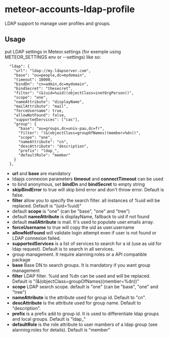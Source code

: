 meteor-accounts-ldap-profile
==================

LDAP support to manage user profiles and groups.

## Usage

put LDAP settings in Meteor.settings (for exemple using METEOR_SETTINGS env or --settings) like so:

```
  "ldap": {
    "url": "ldap://my.ldapserver.com",
    "base": "ou=people,dc=mydomain",
    "timeout": 10000,
    "bindDn": "cn=admin,dc=mydomain",
    "bindSecret": "thesecret",
    "filter": "(&(uid=%uid)(objectClass=inetOrgPerson))",
    "scope": "one",
    "nameAttribute": "displayName",
    "mailAttribute": "mail",
    "forceUsername": true,
    "allowNotFound": false,
    "supportedServices": ["cas"],
    "group": {
      "base": "ou=groups,dc=univ-pau,dc=fr",
      "filter": "(&(objectClass=groupOfNames)(member=%dn))",
      "scope": "one",
      "nameAttribute": "cn",
      "descAttribute": "description",
      "prefix": "ldap_",
      "defaultRole": "member"
    }
  },
```

* **url** and **base** are mandatory
* ldapjs connexion parameters **timeout** and **connectTimeout** can be used
* to bind anonymous, set **bindDn** and **bindSecret** to empty string
* **skipBindError** to true will skip bind error and don't throw error. Default is false.
* **filter** allow you to specify the search filter. all instances of %uid will be replaced. Default is "(uid=%uid)"
* default **scope** is "one" (can be "base", "one" and "tree")
* default **nameAttribute** is displayName, fallback to uid if not found
* default **mailAttribute** is mail. It's used to populate user.emails array.
* **forceUsername** to true will copy the uid as user.username
* **allowNotFound** will validate login attempt even if user is not found or LDAP connexion failed.
* **supportedServices** is a list of services to search for a id (use as uid for ldap request). Default is to search in all services.
* group management. It require alanning:roles or a API compatible package
 * **base** Base DN to search groups. It is mandatory if you want group management
 * **filter** LDAP filter. %uid and %dn can be used and will be replaced. Default is "(&(objectClass=groupOfNames)(member=%dn))"
 * **scope** LDAP search scope. default is "one" (can be "base", "one" and "tree")
 * **nameAttribute** is the attribute used for group id. Default to "cn".
 * **descAttribute** is the attribute used for group name. Default to "description".
 * **prefix** is a prefix add to group id. It is used to differentiate ldap groups and local groups. Default is "ldap_"
 * **defaultRole** is the role attribute to user mambers of a ldap group (see alanning:roles for details). Default is "member"
